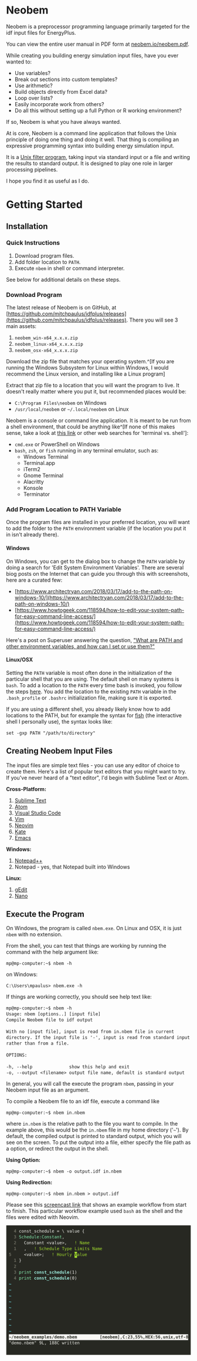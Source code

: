 # Neobem

Neobem is a preprocessor programming language primarily targeted for the idf input files for EnergyPlus.

You can view the entire user manual in PDF form at [neobem.io/neobem.pdf](http://neobem.io/neobem.pdf).

While creating you building energy simulation input files, have you ever wanted to:

- Use variables?
- Break out sections into custom templates?
- Use arithmetic?
- Build objects directly from Excel data?
- Loop over lists?
- Easily incorporate work from others?
- Do all this without setting up a full Python or R working environment?

If so, Neobem is what you have always wanted.

At is core, Neobem is a command line application that follows the Unix
principle of doing one thing and doing it well. That thing is compiling
an expressive programming syntax into building energy simulation input.

It is a [Unix filter
program](https://en.wikipedia.org/wiki/Filter_(software)), taking input
via standard input or a file and writing the results to standard output.
It is designed to play one role in larger processing pipelines.

I hope you find it as useful as I do.

# Getting Started

## Installation

### Quick Instructions

1. Download program files.
2. Add folder location to `PATH`.
3. Execute `nbem` in shell or command interpreter.

See below for additional details on these steps.

### Download Program

The latest release of Neobem is on GitHub, at
[https://github.com/mitchpaulus/idfplus/releases](https://github.com/mitchpaulus/idfplus/releases).
There you will see 3 main assets:

1. `neobem_win-x64_x.x.x.zip`
2. `neobem_linux-x64_x.x.x.zip`
3. `neobem_osx-x64_x.x.x.zip`

Download the zip file that matches your operating system.^[If you are
running the Windows Subsystem for Linux within Windows, I would
recommend the Linux version, and installing like a Linux program]

Extract that zip file to a location that you will want the program to
live. It doesn't really matter where you put it, but recommended places
would be:

- `C:\Program Files\neobem` on Windows
- `/usr/local/neobem` or `~/.local/neobem` on Linux

Neobem is a console or command line application. It is meant to be run
from a shell environment, that could be anything like^[If none of this makes sense, take a look at [this link](https://www.unixsheikh.com/articles/the-terminal-the-console-and-the-shell-what-are-they.html) or other web searches for 'terminal vs. shell']:

- `cmd.exe` or PowerShell on Windows
- `bash`, `zsh`, or `fish` running in any terminal emulator, such as:
    - Windows Terminal
    - Terminal.app
    - iTerm2
    - Gnome Terminal
    - Alacritty
    - Konsole
    - Terminator


### Add Program Location to PATH Variable

Once the program files are installed in your preferred location, you
will want to add the folder to the `PATH` environment variable (if the
location you put it in isn't already there).

#### Windows

On Windows, you can get to the dialog box to change the `PATH` variable
by doing a search for 'Edit System Environment Variables'. There are
several biog posts on the Internet that can guide you through this with
screenshots, here are a curated few:

 - [https://www.architectryan.com/2018/03/17/add-to-the-path-on-windows-10/](https://www.architectryan.com/2018/03/17/add-to-the-path-on-windows-10/)
 - [https://www.howtogeek.com/118594/how-to-edit-your-system-path-for-easy-command-line-access/](https://www.howtogeek.com/118594/how-to-edit-your-system-path-for-easy-command-line-access/)

Here's a post on Superuser answering the question, ["What are PATH and other environment variables, and how can I set or use them?"](https://superuser.com/questions/284342/what-are-path-and-other-environment-variables-and-how-can-i-set-or-use-them)

#### Linux/OSX

Setting the `PATH` variable is most often done in the initialization of
the particular shell that you are using. The default shell on many
systems is `bash`. To add a location to the `PATH` every time bash is
invoked, you follow the steps [here](https://unix.stackexchange.com/questions/26047/how-to-correctly-add-a-path-to-path). You add the location to
the existing `PATH` variable in the `.bash_profile` or `.bashrc`
initialization file,
making sure it is exported.

If you are using a different shell, you already likely know how to add
locations to the PATH, but for example the syntax for
[fish](https://fishshell.com/) (the interactive shell I personally use),
the syntax looks like:

```fish
set -gxp PATH "/path/to/directory"
```

## Creating Neobem Input Files


The input files are simple text files - you can use any editor of choice
to create them. Here's a list of popular text editors that you might
want to try. If you've never heard of a "text editor", I'd begin with
Sublime Text or Atom.

**Cross-Platform:**

1. [Sublime Text](https://www.sublimetext.com/)
2. [Atom](https://atom.io/)
3. [Visual Studio Code](https://code.visualstudio.com/)
4. [Vim](https://www.vim.org/)
5. [Neovim](https://neovim.io/)
6. [Kate](https://kate-editor.org/)
6. [Emacs](https://www.gnu.org/software/emacs/)

**Windows:**

1. [Notepad++](https://notepad-plus-plus.org/)
2. Notepad - yes, that Notepad built into Windows

**Linux:**

1. [gEdit](https://wiki.gnome.org/Apps/Gedit)
2. [Nano](https://www.nano-editor.org/)


## Execute the Program

On Windows, the program is called `nbem.exe`. On Linux and OSX, it is
just `nbem` with no extension.

From the shell, you can test that things are working by running the
command with the help argument like:

```console
mp@mp-computer:~$ nbem -h
```

on Windows:

```console
C:\Users\mpaulus> nbem.exe -h
```

If things are working correctly, you should see help text like:

```console
mp@mp-computer:~$ nbem -h
Usage: nbem [options..] [input file]
Compile Neobem file to idf output

With no [input file], input is read from in.nbem file in current
directory. If the input file is '-', input is read from standard input
rather than from a file.

OPTIONS:

-h, --help              show this help and exit
-o, --output <filename> output file name, default is standard output

```

In general, you will call the execute the program `nbem`, passing in your Neobem
input file as an argument.

To compile a Neobem file to an idf file, execute a command like

```console
mp@mp-computer:~$ nbem in.nbem
```

where `in.nbem` is the relative path to the file you want to compile. In
the example above, this would be the `in.nbem` file in my home directory
('`~`'). By default, the compiled output is printed to standard output,
which you will see on the screen. To put the output into a file, either
specify the file path as a option, or redirect the output in the shell.

**Using Option:**

```console
mp@mp-computer:~$ nbem -o output.idf in.nbem
```

**Using Redirection:**

```console
mp@mp-computer:~$ nbem in.nbem > output.idf
```

Please see this [screencast
link](https://asciinema.org/a/392845?size=big) that
shows an example workflow from start to finish. This particular workflow
example used `bash` as the shell and the files were edited with Neovim.

![Sample screenshot from demo at: [asciinema.org](https://asciinema.org/a/392845?size=big).](doc/img/demo.png)

<!-- vim:set ft=markdown: -->

